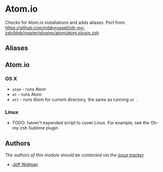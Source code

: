 Atom.io
============

Checks for Atom.io installations and adds aliases.
Port from https://github.com/robbyrussell/oh-my-zsh/blob/master/plugins/atom/atom.plugin.zsh

Aliases
-------

## Atom.io

### OS X

  - `atom` - runs Atom
  - `at` - runs Atom
  - `att` - runs Atom for current directory, the same as running `at .`

### Linux

  - TODO: haven't expanded script to cover Linux. For example, see the Oh-my-zsh Sublime plugin

Authors
-------

*The authors of this module should be contacted via the [issue tracker][1].*

  - [Jeff Widman](https://github.com/jeffwidman)

[1]: https://github.com/jeffwidman/prezto/issues
